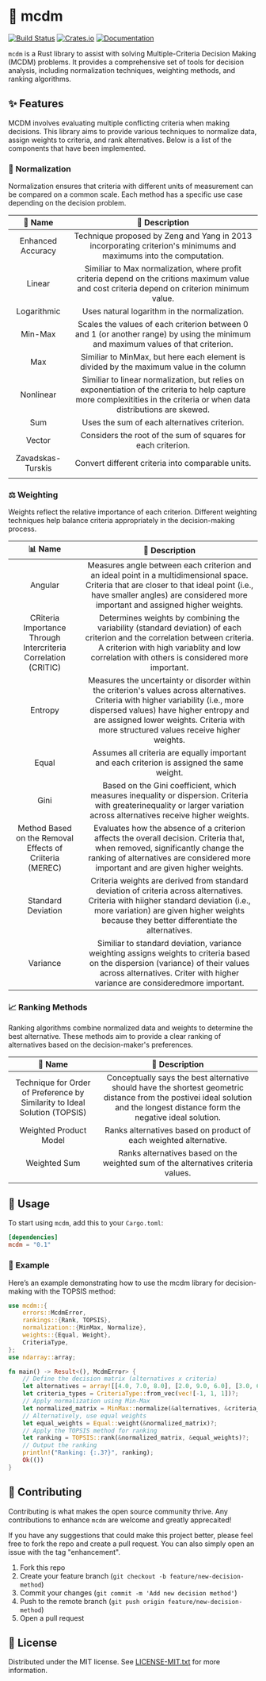 # 🤔 mcdm

[![Build Status](https://github.com/akrutsinger/mcdm/actions/workflows/rust.yml/badge.svg)](https://github.com/akrutsinger/mcdm/actions)
[![Crates.io](https://img.shields.io/crates/v/mcdm.svg?logo=rust)](https://crates.io/crates/mcdm)
[![Documentation](https://img.shields.io/docsrs/mcdm?logo=docs.rs
)](https://docs.rs/mcdm)

`mcdm` is a Rust library to assist with solving Multiple-Criteria Decision Making (MCDM) problems. It provides a comprehensive set of tools for decision analysis, including normalization techniques, weighting methods, and ranking algorithms.

## ✨ Features

MCDM involves evaluating multiple conflicting criteria when making decisions. This library aims to provide various techniques to normalize data, assign weights to criteria, and rank alternatives. Below is a list of the components that have been implemented.

### 🔄 Normalization

Normalization ensures that criteria with different units of measurement can be compared on a common scale. Each method has a specific use case depending on the decision problem.

| 🌟 Name               | 📝 Description |
| :----------------: | :---------: |
| Enhanced Accuracy  | Technique proposed by Zeng and Yang in 2013 incorporating criterion's minimums and maximums into the computation. |
| Linear 			 | Similiar to Max normalization, where profit criteria depend on the critions maximum value and cost criteria depend on criterion minimum value. |
| Logarithmic        | Uses natural logarithm in the normalization. |
| Min-Max | Scales the values of each criterion between 0 and 1 (or another range) by using the minimum and maximum values of that criterion. |
| Max                | Similiar to MinMax, but here each element is divided by the maximum value in the column |
| Nonlinear | Similiar to linear normalization, but relies on exponentiation of the criteria to help capture more complexitities in the criteria or when data distributions are skewed. |
| Sum				 | Uses the sum of each alternatives criterion. |
| Vector             | Considers the root of the sum of squares for each criterion. |
| Zavadskas-Turskis  | Convert different criteria into comparable units. |
|  |  |

### ⚖️ Weighting

Weights reflect the relative importance of each criterion. Different weighting techniques help balance criteria appropriately in the decision-making process.

| 📊 Name               | 📝 Description |
| :----------------: | :---------: |
| Angular | Measures angle between each criterion and an ideal point in a multidimensional space. Criteria that are closer to that ideal point (i.e., have smaller angles) are considered more important and assigned higher weights. |
| CRiteria Importance Through Intercriteria Correlation (CRITIC) |Determines weights by combining the variability (standard deviation) of each criterion and the correlation between criteria. A criterion with high variablity and low correlation with others is considered more important. |
| Entropy			 | Measures the uncertainty or disorder within the criterion's values across alternatives. Criteria with higher variability (i.e., more dispersed values) have higher entropy and are assigned lower weights. Criteria with more structured values receive higher weights. |
| Equal              | Assumes all criteria are equally important and each criterion is assigned the same weight. |
| Gini | Based on the Gini coefficient, which measures inequality or dispersion. Criteria with greaterinequality or larger variation across alternatives receive higher weights. |
| Method Based on the Removal Effects of Criiteria (MEREC) | Evaluates how the absence of a criterion affects the overall decision. Criteria that, when removed, significantly change the ranking of alternatives are considered more important and are given higher weights. |
| Standard Deviation | Criteria weights are derived from standard deviation of criteria across alternatives. Criteria with hiigher standard deviation (i.e., more variation) are given higher weights because they better differentiate the alternatives.
| Variance | Similiar to standard deviation, variance weighting assigns weights to criteria based on the dispersion (variance) of their values across alternatives. Criter with higher variance are consideredmore important. |

### 📈 Ranking Methods

Ranking algorithms combine normalized data and weights to determine the best alternative. These methods aim to provide a clear ranking of alternatives based on the decision-maker's preferences.

| 🥇 Name               | 📝 Description |
| :----------------: | :---------: |
| Technique for Order of Preference by Similarity to Ideal Solution (TOPSIS)          |   Conceptually says the best alternative should have the shortest geometric distance from the postivei ideal solution and the longest distance form the negative ideal solution.  |
| Weighted Product Model | Ranks alternatives based on product of each weighted alternative. |
| Weighted Sum | Ranks alternatives based on the weighted sum of the alternatives criteria values. |
|  |  |

## 🚀 Usage

To start using `mcdm`, add this to your `Cargo.toml`:

```toml
[dependencies]
mcdm = "0.1"
```

### 🧪 Example

Here’s an example demonstrating how to use the mcdm library for decision-making with the TOPSIS method:

```rust
use mcdm::{
    errors::McdmError,
    rankings::{Rank, TOPSIS},
    normalization::{MinMax, Normalize},
    weights::{Equal, Weight},
    CriteriaType,
};
use ndarray::array;

fn main() -> Result<(), McdmError> {
    // Define the decision matrix (alternatives x criteria)
    let alternatives = array![[4.0, 7.0, 8.0], [2.0, 9.0, 6.0], [3.0, 6.0, 9.0]];
    let criteria_types = CriteriaType::from_vec(vec![-1, 1, 1])?;
    // Apply normalization using Min-Max
    let normalized_matrix = MinMax::normalize(&alternatives, &criteria_types)?;
    // Alternatively, use equal weights
    let equal_weights = Equal::weight(&normalized_matrix)?;
    // Apply the TOPSIS method for ranking
    let ranking = TOPSIS::rank(&normalized_matrix, &equal_weights)?;
    // Output the ranking
    println!("Ranking: {:.3?}", ranking);
    Ok(())
}
```

## 🤝 Contributing

Contributing is what makes the open source community thrive. Any contributions to enhance `mcdm` are welcome and greatly apprecaited!

If you have any suggestions that could make this project better, please feel free to fork the repo and create a pull request. You can also simply open an issue with the tag "enhancement".

1. Fork this repo
2. Create your feature branch (`git checkout -b feature/new-decision-method`)
3. Commit your changes (`git commit -m 'Add new decision method'`)
4. Push to the remote branch (`git push origin feature/new-decision-method`)
5. Open a pull request

## 📄 License

Distributed under the MIT license. See [LICENSE-MIT.txt](LICENSE-MIT.txt) for more information.